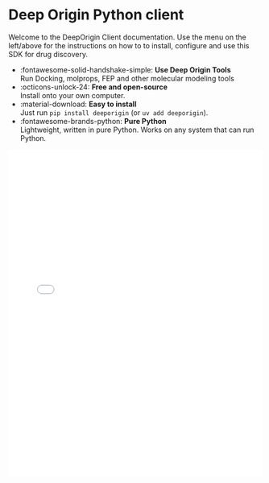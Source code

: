 
# Deep Origin Python client

Welcome to the DeepOrigin Client documentation. Use the menu on the left/above for the instructions
on how to to install, configure and use this SDK for drug discovery.

<div class="grid cards" markdown>

- :fontawesome-solid-handshake-simple: **Use Deep Origin Tools**  <br>Run Docking, molprops, FEP and other molecular modeling tools
- :octicons-unlock-24: **Free and open-source**
<br>Install onto your own computer. 
- :material-download: **Easy to install**
<br>Just run `pip install deeporigin` (or `uv add deeporigin`).
- :fontawesome-brands-python: **Pure Python**
<br>Lightweight, written in pure Python. Works on any system that can run Python.

</div>

<iframe 
src="./images/1eby.html" 
width="100%" 
height="650" 
style="border:none;"
title="1EBY"
></iframe>


